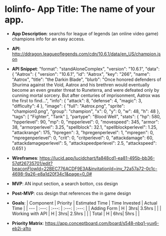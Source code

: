 # lolinfo- **App Title**: The name of your app.
- **App Description**: searchs for league of legends (an online video game) champions info for an easy access.
- **API**: http://ddragon.leagueoflegends.com/cdn/10.6.1/data/en_US/champion.json
- **API Snippet**: 
    "format": "standAloneComplex",
    "version": "10.6.1",
    "data": {
        "Aatrox": {
            "version": "10.6.1",
            "id": "Aatrox",
            "key": "266",
            "name": "Aatrox",
            "title": "the Darkin Blade",
            "blurb": "Once honored defenders of Shurima against the Void, Aatrox and his brethren would eventually become an even greater threat to Runeterra, and were defeated only by cunning mortal sorcery. But after centuries of imprisonment, Aatrox was the first to find...",
            "info": {
                "attack": 8,
                "defense": 4,
                "magic": 3,
                "difficulty": 4
            },
            "image": {
                "full": "Aatrox.png",
                "sprite": "champion0.png",
                "group": "champion",
                "x": 0,
                "y": 0,
                "w": 48,
                "h": 48
            },
            "tags": [
                "Fighter",
                "Tank"
            ],
            "partype": "Blood Well",
            "stats": {
                "hp": 580,
                "hpperlevel": 90,
                "mp": 0,
                "mpperlevel": 0,
                "movespeed": 345,
                "armor": 38,
                "armorperlevel": 3.25,
                "spellblock": 32.1,
                "spellblockperlevel": 1.25,
                "attackrange": 175,
                "hpregen": 3,
                "hpregenperlevel": 1,
                "mpregen": 0,
                "mpregenperlevel": 0,
                "crit": 0,
                "critperlevel": 0,
                "attackdamage": 60,
                "attackdamageperlevel": 5,
                "attackspeedperlevel": 2.5,
                "attackspeed": 0.651
            }
- **Wireframes**:  https://lucid.app/lucidchart/fa848cd1-ea81-495b-bb36-57df26735701/edit?beaconFlowId=22BEC776ACDF9E3A&invitationId=inv_72a57a72-0c1c-4698-9a26-e8a1d20f34c1&page=0_0#
- **MVP**: AN input section, a search botton, css design 
- **Post-MVP**: css design that references the in game design 
- **Goals**:
| Component | Priority | Estimated Time | Time Invested | Actual Time |
| --- | :---: |  :---: | :---: | :---: |
| Adding Form | H | 3hrs| 3.5hrs |  |
| Working with API | H | 3hrs| 2.5hrs | |
| Total | H | 6hrs| 5hrs | |

- **Priority Matrix**: https://app.conceptboard.com/board/s548-nbq1-yux6-eb2i-a1to
